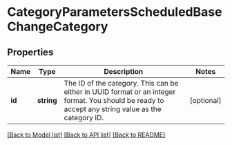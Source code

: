 # CategoryParametersScheduledBaseChangeCategory

## Properties
Name | Type | Description | Notes
------------ | ------------- | ------------- | -------------
**id** | **string** | The ID of the category. This can be either in UUID format or an integer format. You should be ready to accept any string value as the category ID. | [optional] 

[[Back to Model list]](../../README.md#documentation-for-models) [[Back to API list]](../../README.md#documentation-for-api-endpoints) [[Back to README]](../../README.md)

